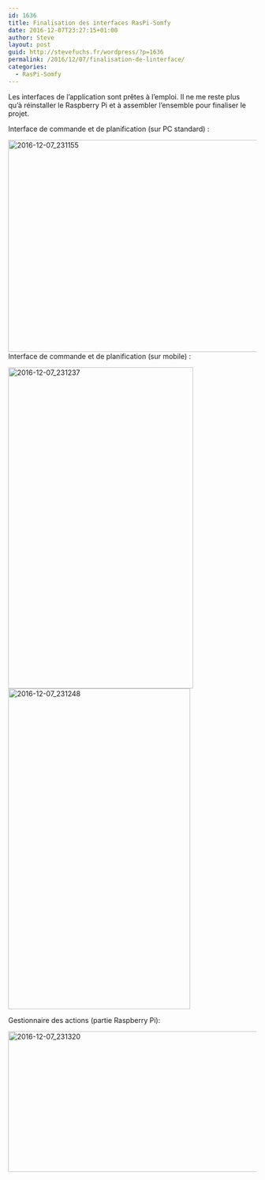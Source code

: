 ```yaml
---
id: 1636
title: Finalisation des interfaces RasPi-Somfy
date: 2016-12-07T23:27:15+01:00
author: Steve
layout: post
guid: http://stevefuchs.fr/wordpress/?p=1636
permalink: /2016/12/07/finalisation-de-linterface/
categories:
  - RasPi-Somfy
---
```

Les interfaces de l&rsquo;application sont prêtes à l&#8217;emploi. Il ne me reste plus qu&rsquo;à réinstaller le Raspberry Pi et à assembler l&rsquo;ensemble pour finaliser le projet.

Interface de commande et de planification (sur PC standard) :

<a href="http://stevefuchs.fr/wordpress/2016/12/07/finalisation-de-linterface/2016-12-07_231155/" rel="attachment wp-att-1637"><img class="size-large wp-image-1637 aligncenter" src="https://i2.wp.com/stevefuchs.fr/wordpress/wp-content/uploads/2016/12/2016-12-07_231155.png?resize=840%2C430" alt="2016-12-07_231155" width="840" height="430" srcset="https://i2.wp.com/stevefuchs.fr/wordpress/wp-content/uploads/2016/12/2016-12-07_231155.png?resize=1024%2C524 1024w, https://i2.wp.com/stevefuchs.fr/wordpress/wp-content/uploads/2016/12/2016-12-07_231155.png?resize=300%2C153 300w, https://i2.wp.com/stevefuchs.fr/wordpress/wp-content/uploads/2016/12/2016-12-07_231155.png?resize=768%2C393 768w, https://i2.wp.com/stevefuchs.fr/wordpress/wp-content/uploads/2016/12/2016-12-07_231155.png?resize=1200%2C614 1200w, https://i2.wp.com/stevefuchs.fr/wordpress/wp-content/uploads/2016/12/2016-12-07_231155.png?w=1224 1224w" sizes="(max-width: 709px) 85vw, (max-width: 909px) 67vw, (max-width: 1362px) 62vw, 840px" data-recalc-dims="1" /></a>Interface de commande et de planification (sur mobile) :

<a href="http://stevefuchs.fr/wordpress/2016/12/07/finalisation-de-linterface/2016-12-07_231237/" rel="attachment wp-att-1638"><img class="size-full wp-image-1638 aligncenter" src="https://i2.wp.com/stevefuchs.fr/wordpress/wp-content/uploads/2016/12/2016-12-07_231237.png?resize=375%2C651" alt="2016-12-07_231237" width="375" height="651" srcset="https://i2.wp.com/stevefuchs.fr/wordpress/wp-content/uploads/2016/12/2016-12-07_231237.png?w=375 375w, https://i2.wp.com/stevefuchs.fr/wordpress/wp-content/uploads/2016/12/2016-12-07_231237.png?resize=173%2C300 173w" sizes="(max-width: 375px) 85vw, 375px" data-recalc-dims="1" /></a><a href="http://stevefuchs.fr/wordpress/2016/12/07/finalisation-de-linterface/2016-12-07_231248/" rel="attachment wp-att-1639"><img class="size-large wp-image-1639 aligncenter" src="https://i1.wp.com/stevefuchs.fr/wordpress/wp-content/uploads/2016/12/2016-12-07_231248.png?resize=369%2C650" alt="2016-12-07_231248" width="369" height="650" srcset="https://i1.wp.com/stevefuchs.fr/wordpress/wp-content/uploads/2016/12/2016-12-07_231248.png?w=369 369w, https://i1.wp.com/stevefuchs.fr/wordpress/wp-content/uploads/2016/12/2016-12-07_231248.png?resize=170%2C300 170w" sizes="(max-width: 369px) 85vw, 369px" data-recalc-dims="1" /></a>

Gestionnaire des actions (partie Raspberry Pi):

<a href="http://stevefuchs.fr/wordpress/2016/12/07/finalisation-de-linterface/2016-12-07_231320/" rel="attachment wp-att-1640"><img class="aligncenter wp-image-1640" src="https://i1.wp.com/stevefuchs.fr/wordpress/wp-content/uploads/2016/12/2016-12-07_231320.png?resize=840%2C285" alt="2016-12-07_231320" width="840" height="285" srcset="https://i1.wp.com/stevefuchs.fr/wordpress/wp-content/uploads/2016/12/2016-12-07_231320.png?w=893 893w, https://i1.wp.com/stevefuchs.fr/wordpress/wp-content/uploads/2016/12/2016-12-07_231320.png?resize=300%2C102 300w, https://i1.wp.com/stevefuchs.fr/wordpress/wp-content/uploads/2016/12/2016-12-07_231320.png?resize=768%2C261 768w" sizes="(max-width: 709px) 85vw, (max-width: 909px) 67vw, (max-width: 1362px) 62vw, 840px" data-recalc-dims="1" /></a>
